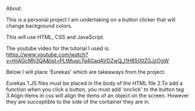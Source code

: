 About:

This is a personal project I am undertaking on a button clicker that will change background colors.

This will use HTML, CSS and JavaScript.

The youtube video for the tutorial I used is: https://www.youtube.com/watch?v=hIjAGcMh3QA&list=PLtMugc7g4GaqAVDZwQ_t1H6500ZGJzOgW

Below I will place 'Eurekas' which are takeaways from the project.

Eurekas
1.JS files must be placed in the body of the HTML file
2.To add a function when you click a button, you must add 'onclick' to the button tag
3.Align-items in css will align the items of an object on the screen. However they are succeptible to the side of the container they are in.